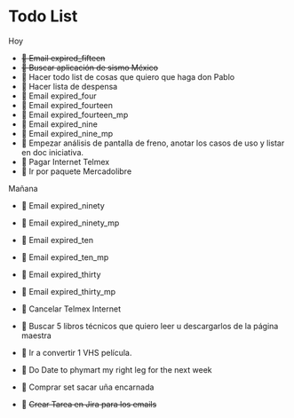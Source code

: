 # Todo List

Hoy

* ~~🔴 Email expired_fifteen~~
* ~~🔴 Buscar aplicación de sismo México~~
* 🔴 Hacer todo list de cosas que quiero que haga don Pablo
* 🔴 Hacer lista de despensa
* 🔴 Email expired_four
* 🔴 Email expired_fourteen
* 🔴 Email expired_fourteen_mp
* 🔴 Email expired_nine
* 🔴 Email expired_nine_mp
* 🔴 Empezar análisis de pantalla de freno, anotar los casos de uso y listar en doc iniciativa.
* 🔴 Pagar Internet Telmex
* 🔴 Ir por paquete Mercadolibre

Mañana

* 🔴 Email expired_ninety
* 🔴 Email expired_ninety_mp
* 🔴 Email expired_ten
* 🔴 Email expired_ten_mp
* 🔴 Email expired_thirty
* 🔴 Email expired_thirty_mp
* 🔴 Cancelar Telmex Internet
* 🔵 Buscar 5 libros técnicos que quiero leer u descargarlos de la página maestra

* 🔵 Ir a convertir 1 VHS película.
* 🔵 Do Date to phymart my right leg for the next week
* 🔵 Comprar set sacar uña encarnada

* 🔴 ~~Crear Tarea en Jira para los emails~~

